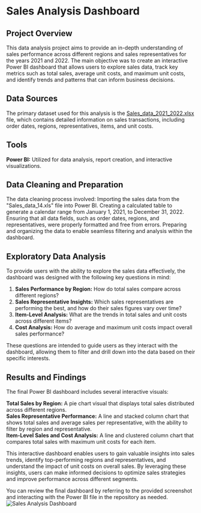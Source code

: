 # Sales Analysis Dashboard

## Project Overview
This data analysis project aims to provide an in-depth understanding of sales performance across different regions and sales representatives for the years 2021 and 2022. The main objective was to create an interactive Power BI dashboard that allows users to explore sales data, track key metrics such as total sales, average unit costs, and maximum unit costs, and identify trends and patterns that can inform business decisions.

## Data Sources
The primary dataset used for this analysis is the [Sales_data_2021_2022.xlsx](https://github.com/user-attachments/files/16858918/Sales_data_2021_2022.xlsx) file, which contains detailed information on sales transactions, including order dates, regions, representatives, items, and unit costs.

## Tools
**Power BI:** Utilized for data analysis, report creation, and interactive visualizations.

## Data Cleaning and Preparation
The data cleaning process involved:
Importing the sales data from the "Sales_data_14.xls" file into Power BI.
Creating a calculated table to generate a calendar range from January 1, 2021, to December 31, 2022.
Ensuring that all data fields, such as order dates, regions, and representatives, were properly formatted and free from errors.
Preparing and organizing the data to enable seamless filtering and analysis within the dashboard.

## Exploratory Data Analysis
To provide users with the ability to explore the sales data effectively, the dashboard was designed with the following key questions in mind:

1) **Sales Performance by Region:** How do total sales compare across different regions?
2) **Sales Representative Insights:** Which sales representatives are performing the best, and how do their sales figures vary over time?
3) **Item-Level Analysis:** What are the trends in total sales and unit costs across different items?
3) **Cost Analysis:** How do average and maximum unit costs impact overall sales performance?

These questions are intended to guide users as they interact with the dashboard, allowing them to filter and drill down into the data based on their specific interests.

## Results and Findings
The final Power BI dashboard includes several interactive visuals:

**Total Sales by Region:** A pie chart visual that displays total sales distributed across different regions. <br />
**Sales Representative Performance:** A line and stacked column chart that shows total sales and average sales per representative, with the ability to filter by region and representative.<br />
**Item-Level Sales and Cost Analysis:** A line and clustered column chart that compares total sales with maximum unit costs for each item.

This interactive dashboard enables users to gain valuable insights into sales trends, identify top-performing regions and representatives, and understand the impact of unit costs on overall sales. By leveraging these insights, users can make informed decisions to optimize sales strategies and improve performance across different segments.

You can review the final dashboard by referring to the provided screenshot and interacting with the Power BI file in the repository as needed.
![Sales Analysis Dashboard](https://github.com/user-attachments/assets/ef1620c3-850c-4520-8f12-38ef27b60992)










